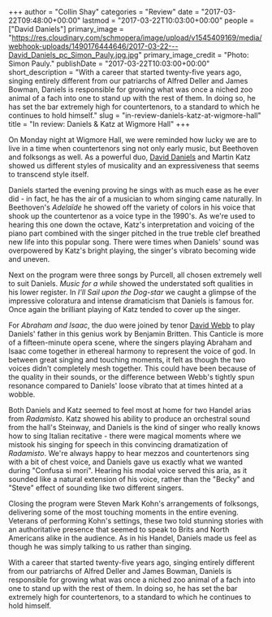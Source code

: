 +++
author = "Collin Shay"
categories = "Review"
date = "2017-03-22T09:48:00+00:00"
lastmod = "2017-03-22T10:03:00+00:00"
people = ["David Daniels"]
primary_image = "https://res.cloudinary.com/schmopera/image/upload/v1545409169/media/webhook-uploads/1490176444646/2017-03-22---David_Daniels_pc_Simon_Pauly.jpg.jpg"
primary_image_credit = "Photo: Simon Pauly."
publishDate = "2017-03-22T10:03:00+00:00"
short_description = "With a career that started twenty-five years ago, singing entirely different from our patriarchs of Alfred Deller and James Bowman, Daniels is responsible for growing what was once a niched zoo animal of a fach into one to stand up with the rest of them. In doing so, he has set the bar extremely high for countertenors, to a standard to which he continues to hold himself."
slug = "in-review-daniels-katz-at-wigmore-hall"
title = "In review: Daniels &amp; Katz at Wigmore Hall"
+++

On Monday night at Wigmore Hall, we were reminded how lucky we are to live in a time when countertenors sing not only early music, but Beethoven and folksongs as well. As a powerful duo, [David Daniels](/scene/people/david-daniels/) and Martin Katz showed us different styles of musicality and an expressiveness that seems to transcend style itself.

Daniels started the evening proving he sings with as much ease as he ever did - in fact, he has the air of a musician to whom singing came naturally. In Beethoven's *Adelaïde* he showed off the variety of colors in his voice that shook up the countertenor as a voice type in the 1990's. As we're used to hearing this one down the octave, Katz's interpretation and voicing of the piano part combined with the singer pitched in the true treble clef breathed new life into this popular song. There were times when Daniels' sound was overpowered by Katz's bright playing, the singer's vibrato becoming wide and uneven.

Next on the program were three songs by Purcell, all chosen extremely well to suit Daniels. *Music for a while* showed the understated soft qualities in his lower register. In *I'll Sail upon the Dog-star* we caught a glimpse of the impressive coloratura and intense dramaticism that Daniels is famous for. Once again the brilliant playing of Katz tended to cover up the singer.

For *Abraham and Isaac*, the duo were joined by tenor [David Webb](/scene/people/david-webb/) to play Daniels' father in this genius work by Benjamin Britten. This Canticle is more of a fifteen-minute opera scene, where the singers playing Abraham and Isaac come together in ethereal harmony to represent the voice of god. In between great singing and touching moments, it felt as though the two voices didn't completely mesh together. This could have been because of the quality in their sounds, or the difference between Webb's tightly spun resonance compared to Daniels' loose vibrato that at times hinted at a wobble. 

Both Daniels and Katz seemed to feel most at home for two Handel arias from *Radamisto*. Katz showed his ability to produce an orchestral sound from the hall's Steinway, and Daniels is the kind of singer who really knows how to sing Italian recitative - there were magical moments where we mistook his singing for speech in this convincing dramatization of *Radamisto*. We're always happy to hear mezzos and countertenors sing with a bit of chest voice, and Daniels gave us exactly what we wanted during "Confusa si mori". Hearing his modal voice served this aria, as it sounded like a natural extension of his voice, rather than the "Becky" and "Steve" effect of sounding like two different singers.

Closing the program were Steven Mark Kohn's arrangements of folksongs, delivering some of the most touching moments in the entire evening. Veterans of performing Kohn's settings, these two told stunning stories with an authoritative presence that seemed to speak to Brits and North Americans alike in the audience. As in his Handel, Daniels made us feel as though he was simply talking to us rather than singing.

With a career that started twenty-five years ago, singing entirely different from our patriarchs of Alfred Deller and James Bowman, Daniels is responsible for growing what was once a niched zoo animal of a fach into one to stand up with the rest of them. In doing so, he has set the bar extremely high for countertenors, to a standard to which he continues to hold himself.
